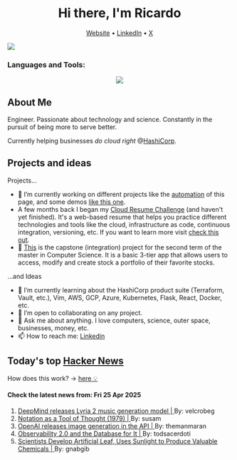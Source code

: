 
<!-- This is an HTML comment in your markdown file -->

<h1 align="center">Hi there, I'm Ricardo</h1>
<p align="center">
  <a href="ricardorompar.com">Website</a> •
  <a href="https://www.linkedin.com/in/ricardo-romero-paredes/">LinkedIn</a> •
  <a href="https://twitter.com/ricardorompar">X</a>
</p>
<img src="https://badges.pufler.dev/visits/{ricardorompar}/{ricardorompar}"/>

<h3 align="left">Languages and Tools:</h3>
<p align="center">
  <a href="https://skillicons.dev">
    <img src="https://skillicons.dev/icons?i=terraform,aws,gcp,azure,git,python,kubernetes,react,js,docker,ubuntu" />
  </a>
</p>

<h2>About Me</h2>
Engineer. Passionate about technology and science. Constantly in the pursuit of being more to serve better.

Currently helping businesses <i>do cloud right</i> @<a href="https://github.com/hashicorp">HashiCorp</a>.

<h2>Projects and ideas</h2>
Projects...
<ul>
  <li>🔭 I’m currently working on different projects like the <a href="https://github.com/ricardorompar/ricardorompar/blob/main/automate.py">automation</a> of this page, and some demos <a href="https://github.com/ricardorompar/boundary-ansible-demo">like this one</a>.
  </li>

  <li >A few months back I began my <a href="https://github.com/ricardorompar/cloudResumeChallenge">Cloud Resume Challenge</a> (and haven't yet finished). It's a web-based resume that helps you practice different technologies and tools like the cloud, infrastructure as code, continuous integration, versioning, etc. If you want to learn more visit <a href="https://cloudresumechallenge.dev/docs/the-challenge/aws/">check this out</a>.
  </li>

  <li>🔭 <a href="https://github.com/ricardorompar/capstoneT2">This</a> is the capstone (integration) project for the second term of the master in Computer Science. It is a basic 3-tier app that allows users to access, modify and create stock a portfolio of their favorite stocks.
  </li>
</ul>
...and Ideas
<ul>
  <li>🌱 I’m currently learning about the HashiCorp product suite (Terraform, Vault, etc.), Vim, AWS, GCP, Azure, Kubernetes, Flask, React, Docker, etc.
  </li>
  <li>👯 I’m open to collaborating on any project.</li>
  <li>💬 Ask me about anything. I love computers, science, outer space, businesses, money, etc.</li>
  <li>📫 How to reach me: <a href="https://www.linkedin.com/in/ricardo-romero-paredes/">Linkedin</a></li>
</ul>

<h2>Today's top <a href='https://news.ycombinator.com/'>Hacker News</a></h2>
How does this work? -> <a href='./AUTOMATIC.md'>here 💡</a>

<h4>Check the latest news from: Fri 25 Apr 2025</h4>
<ol>
<li>
    <a href=https://deepmind.google/discover/blog/music-ai-sandbox-now-with-new-features-and-broader-access/>
        DeepMind releases Lyria 2 music generation model |
    </a>
    By: velcrobeg
</li>

<li>
    <a href=https://www.jsoftware.com/papers/tot.htm>
        Notation as a Tool of Thought (1979) |
    </a>
    By: susam
</li>

<li>
    <a href=https://openai.com/index/image-generation-api/>
        OpenAI releases image generation in the API |
    </a>
    By: themanmaran
</li>

<li>
    <a href=https://greptime.com/blogs/2025-04-25-greptimedb-observability2-new-database>
        Observability 2.0 and the Database for It |
    </a>
    By: todsacerdoti
</li>

<li>
    <a href=https://newscenter.lbl.gov/2025/04/24/scientists-develop-artificial-leaf-that-uses-sunlight-to-produce-valuable-chemicals/>
        Scientists Develop Artificial Leaf, Uses Sunlight to Produce Valuable Chemicals |
    </a>
    By: gnabgib
</li>
</ol>